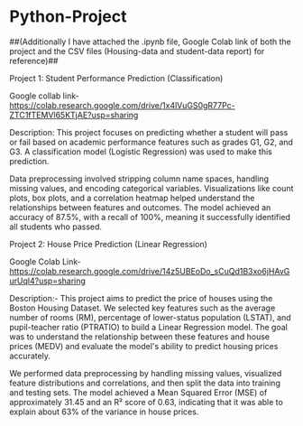 
# Python-Project
##(Additionally I have attached the .ipynb file, Google Colab link of both the project and the  CSV files (Housing-data and student-data report) for reference)##

Project 1: Student Performance Prediction (Classification)

Google collab link- https://colab.research.google.com/drive/1x4lVuGS0gR77Pc-ZTC1fTEMVl65KTjAE?usp=sharing

Description:
This project focuses on predicting whether a student will pass or fail based on academic performance features such as grades G1, G2, and G3. A classification model (Logistic Regression) was used to make this prediction.

Data preprocessing involved stripping column name spaces, handling missing values, and encoding categorical variables. Visualizations like count plots, box plots, and a correlation heatmap helped understand the relationships between features and outcomes. The model achieved an accuracy of 87.5%, with a recall of 100%, meaning it successfully identified all students who passed.



Project 2: House Price Prediction (Linear Regression)

Google Colab Link- https://colab.research.google.com/drive/14z5UBEoDo_sCuQd1B3xo6jHAvGurUql4?usp=sharing

Description:- 
This project aims to predict the price of houses using the Boston Housing Dataset. We selected key features such as the average number of rooms (RM), percentage of lower-status population (LSTAT), and pupil-teacher ratio (PTRATIO) to build a Linear Regression model. The goal was to understand the relationship between these features and house prices (MEDV) and evaluate the model's ability to predict housing prices accurately.

We performed data preprocessing by handling missing values, visualized feature distributions and correlations, and then split the data into training and testing sets. The model achieved a Mean Squared Error (MSE) of approximately 31.45 and an R² score of 0.63, indicating that it was able to explain about 63% of the variance in house prices.

